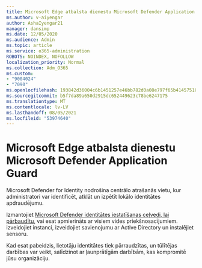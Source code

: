 ```yaml
---
title: Microsoft Edge atbalsta dienestu Microsoft Defender Application Guard
ms.author: v-aiyengar
author: AshaIyengar21
manager: dansimp
ms.date: 12/05/2020
ms.audience: Admin
ms.topic: article
ms.service: o365-administration
ROBOTS: NOINDEX, NOFOLLOW
localization_priority: Normal
ms.collection: Adm_O365
ms.custom:
- "9004024"
- "7090"
ms.openlocfilehash: 193842d36004c6b1451257e46bb782d0a08e797f65b41457510339fb90aa7083
ms.sourcegitcommit: b5f7da89a650d2915dc652449623c78be6247175
ms.translationtype: MT
ms.contentlocale: lv-LV
ms.lasthandoff: 08/05/2021
ms.locfileid: "53974640"
---
```

# <a name="microsoft-edges-support-for-microsoft-defender-application-guard"></a>Microsoft Edge atbalsta dienestu Microsoft Defender Application Guard

Microsoft Defender for Identity nodrošina centrālo atrašanās vietu, kur administratori var identificēt, atklāt un izpētīt lokālo identitātes apdraudējumu. 

Izmantojiet [Microsoft Defender identitātes iestatīšanas ceļvedi, lai pārbaudītu,](https://admin.microsoft.com/AdminPortal/Home?#/modernonboarding/microsoftdefenderforidentitysetupguide) vai esat apmierināts ar visiem vides priekšnosacījumiem. izveidojiet instanci, izveidojiet savienojumu ar Active Directory un instalējiet sensoru. 

Kad esat pabeidzis, lietotāju identitātes tiek pārraudzītas, un tūlītējas darbības var veikt, salīdzinot ar ļaunprātīgām darbībām, kas kompromitē jūsu organizāciju.
